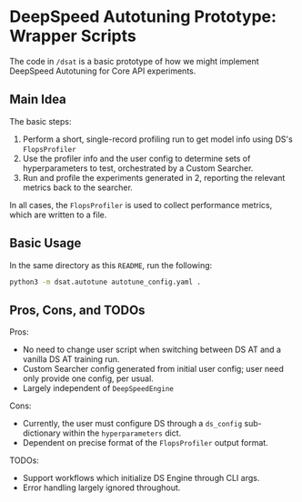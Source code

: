 # DeepSpeed Autotuning Prototype: Wrapper Scripts

The code in `/dsat` is a basic prototype of how we might implement DeepSpeed Autotuning for Core API experiments.

## Main Idea

The basic steps:

1. Perform a short, single-record profiling run to get model info using DS's `FlopsProfiler`
2. Use the profiler info and the user config to determine sets of hyperparameters to test, orchestrated by a Custom Searcher.
3. Run and profile the experiments generated in 2, reporting the relevant metrics back to the searcher.

In all cases, the `FlopsProfiler` is used to collect performance metrics, which are written to a file.

## Basic Usage

In the same directory as this `README`, run the following:

```bash
python3 -m dsat.autotune autotune_config.yaml .
```

## Pros, Cons, and TODOs

Pros:

- No need to change user script when switching between DS AT and a vanilla DS AT training run.
- Custom Searcher config generated from initial user config; user need only provide one config, per usual.
- Largely independent of `DeepSpeedEngine`

Cons:

- Currently, the user must configure DS through a `ds_config` sub-dictionary within the `hyperparameters` dict.
- Dependent on precise format of the `FlopsProfiler` output format.

TODOs:

- Support workflows which initialize DS Engine through CLI args.
- Error handling largely ignored throughout.
